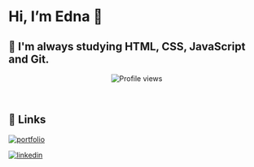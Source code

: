 
# Hi, I’m Edna 👋


## 🚀 I'm always studying HTML, CSS, JavaScript and Git.

                               
<p align="center"> <img src="https://komarev.com/ghpvc/?username=edna&color=orange" alt="Profile views" />  </p>
<br>


## 🔗 Links

[![portfolio](https://img.shields.io/badge/my_portfolio-000?style=for-the-badge&logo=ko-fi&logoColor=white)](https://portifolio-zeta-navy.vercel.app/#home/)

[![linkedin](https://img.shields.io/badge/linkedin-0A66C2?style=for-the-badge&logo=linkedin&logoColor=white)](https:[//www.linkedin.com/](https://www.linkedin.com/in/edna-maria-farias-moreira-51b35176/))
